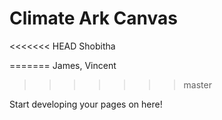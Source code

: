 # Climate Ark Canvas

<<<<<<< HEAD
Shobitha 

=======
James, Vincent
>>>>>>> master

Start developing your pages on here!
